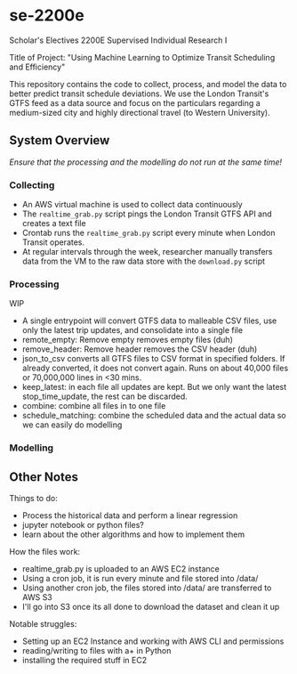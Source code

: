 # se-2200e
Scholar's Electives 2200E Supervised Individual Research I

Title of Project: "Using Machine Learning to Optimize Transit Scheduling and Efficiency"

This repository contains the code to collect, process, and model the data to better predict transit schedule deviations. We use the London Transit's GTFS feed as a data source and focus on the particulars regarding a medium-sized city and highly directional travel (to Western University).

## System Overview

_Ensure that the processing and the modelling do not run at the same time!_

### Collecting

- An AWS virtual machine is used to collect data continuously
- The `realtime_grab.py` script pings the London Transit GTFS API and creates a text file
- Crontab runs the `realtime_grab.py` script every minute when London Transit operates.
- At regular intervals through the week, researcher manually transfers data from the VM to the raw data store with the `download.py` script

### Processing

WIP
- A single entrypoint will convert GTFS data to malleable CSV files, use only the latest trip updates, and consolidate into a single file
- remote_empty: Remove empty removes empty files (duh)
- remove_header: Remove header removes the CSV header (duh)
- json_to_csv converts all GTFS files to CSV format in specified folders. If already converted, it does not convert again. Runs on about 40,000 files or 70,000,000 lines in <30 mins.
- keep_latest: in each file all updates are kept. But we only want the latest stop_time_update, the rest can be discarded.
- combine: combine all files in to one file
- schedule_matching: combine the scheduled data and the actual data so we can easily do modelling

### Modelling

## Other Notes

Things to do:
- Process the historical data and perform a linear regression
- jupyter notebook or python files?
- learn about the other algorithms and how to implement them

How the files work:
- realtime_grab.py is uploaded to an AWS EC2 instance
- Using a cron job, it is run every minute and file stored into /data/
- Using another cron job, the files stored into /data/ are transferred to AWS S3
- I'll go into S3 once its all done to download the dataset and clean it up

Notable struggles:
- Setting up an EC2 Instance and working with AWS CLI and permissions
- reading/writing to files with a+ in Python
- installing the required stuff in EC2
